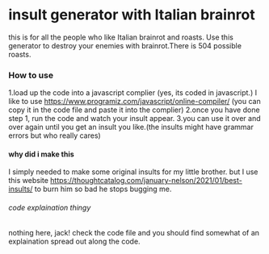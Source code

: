 # insult generator with Italian brainrot
this is for all the people who like Italian brainrot and roasts. Use this generator to destroy your enemies with brainrot.There is 504 possible roasts.
### How to use
1.load up the code into a javascript complier (yes, its coded in javascript.) I like to use https://www.programiz.com/javascript/online-compiler/ (you can copy it in the code file and paste it into the complier)
2.once you have done step 1, run the code and watch your insult appear.
3.you can use it over and over again until you get an insult you like.(the insults might have grammar errors but who really cares)
#### why did i make this
I simply needed to make some original insults for my little brother. but I use this website https://thoughtcatalog.com/january-nelson/2021/01/best-insults/ to burn him so bad he stops bugging me.
###### code explaination thingy
nothing here, jack! check the code file and you should find somewhat of an explaination spread out along the code.


